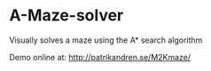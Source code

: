 # A-Maze-solver
Visually solves a maze using the A* search algorithm

Demo online at: http://patrikandren.se/M2Kmaze/

